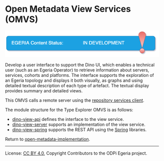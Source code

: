 <!-- SPDX-License-Identifier: CC-BY-4.0 -->
<!-- Copyright Contributors to the ODPi Egeria project. -->
  
# Open Metadata View Services (OMVS)

![In Development](../../../open-metadata-publication/website/images/egeria-content-status-in-development.png)

Develop a user interface to support the Dino UI, which enables a technical user (such as an Egeria Operator) to 
retrieve information about servers, services, cohorts and platforms. 
The interface supports the exploration of an Egeria topology and displays it both visually, as graphs and using  
detailed textual description of each type of artefact. The textual display provides summary and detailed views.

This OMVS calls a remote server using the [repository services client](../../repository-services/repository-services-client/README.md).


The module structure for the Type Explorer OMVS is as follows:

* [dino-view-api](dino-view-api) defines the interface to the view service.
* [dino-view-server](dino-view-server) supports an implementation of the view service.
* [dino-view-spring](dino-view-spring) supports the REST API using the [Spring](../../../developer-resources/Spring.md) libraries.


Return to [open-metadata-implementation](../..).

----
License: [CC BY 4.0](https://creativecommons.org/licenses/by/4.0/),
Copyright Contributors to the ODPi Egeria project.